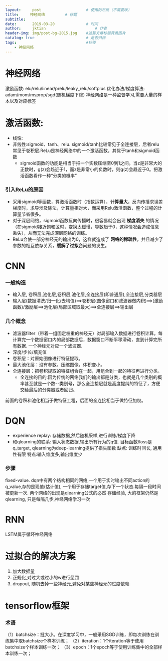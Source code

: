 ```yaml
---
layout:     post   				    # 使用的布局（不需要改）
title:     神经网络			# 标题 
subtitle:  	 
date:       2019-03-20				# 时间
author:     jktian 						# 作者
header-img: img/post-bg-2015.jpg 	#这篇文章标题背景图片
catalog: true 						# 是否归档
tags:								#标签
    - 神经网络
---
```


# 神经网络
激励函数: elu/relu/linear/prelu/leaky_relu/softplus
优化办法/梯度算法: adam/mom/msprop/sgd(随机梯度下降)
神经网络是一种监督学习,需要大量的样本以及对应标签

# 激活函数:
- 线性:
- 非线性:sigmoid、tanh、relu. sigmoid/tanh比较常见于全连接层，后者relu常见于卷积层.ReLu是神经网络中的一个激活函数，其优于tanh和sigmoid函数
  - sigmoid函数的功能是相当于把一个实数压缩至0到1之间。当z是非常大的正数时，g(z)会趋近于1，而z是非常小的负数时，则g(z)会趋近于0。把激活函数看作一种“分类的概率”

### 引入ReLu的原因

- 采用sigmoid等函数，算激活函数时（指数运算），**计算量大**，反向传播求误差梯度时，求导涉及除法，计算量相对大，而采用Relu激活函数，整个过程的计算量节省很多。
- 对于深层网络，sigmoid函数反向传播时，很容易就会出现 **梯度消失** 的情况（在sigmoid接近饱和区时，变换太缓慢，导数趋于0，这种情况会造成信息丢失），从而无法完成深层网络的训练。
- ReLu会使一部分神经元的输出为0，这样就造成了 **网络的稀疏性**，并且减少了参数的相互依存关系，**缓解了过拟合**问题的发生。

# CNN
### 一般构造
- 输入层, 卷积层,池化层,卷积层,池化层,全连接层(即普通层),全连接层,分类器层
- 输入层(数据清洗/归一化/去均值)==>卷积层(图像窗口和滤波器做内积)==>(激励函数)/激励层==>池化层(局部区域取最大)==>全连接层==>输出层

### 几个概念
- 滤波器filter（带着一组固定权重的神经元）对局部输入数据进行卷积计算。每计算完一个数据窗口内的局部数据后，数据窗口不断平移滑动，直到计算完所有数据. 一个神经元对应一个滤波器.
- 深度/步长/填充值
- 卷积层：对原始图像进行特征提取。
- 最大池化层：没有参数。压缩图像，体积变小。
- 全连接层：把卷积提取的特征组合在一起，用组合到一起的特征再进行分类。
	- 全连接的目的:因为传统的网络我们的输出都是分类，也就是几个类别的概率甚至就是一个数--类别号，那么全连接层就是高度提纯的特征了，方便交给最后的分类器或者回归。

前面的卷积和池化相当于做特征工程，后面的全连接相当于做特征加权。

# DQN
- experience replay: 存储数据,然后随机采样,进行训练/梯度下降
- 和qlearning的联系: 输入状态数据,输出所有行为的q值. 目标函数/loss是q_target, qlearning为deep-learning提供了损失函数
缺点: 训练时间长, 通用性有限
特点:输入维度多,输出维度少
### 步骤
fixed-value. dqn中有两个结构相同的网络,一个用于实时输出不同action的q_value,存的是现值(估计值), 一个用于存储target值,存下一个状态.每隔一段时间被更新一次. 两个网络的出现是qlearning公式的必然
存储经验,
大的框架仍然是qlearning, 只是每隔几步,神经网络学习一次

# RNN
LSTM属于循环神经网络

# 过拟合的解决方案
1. 加大数据量
2. 正规化,对过大或过小的w进行惩罚
3. dropout, 随机去掉一些神经元,避免对某些神经元的过度依赖

# tensorflow框架
### 术语
（1）batchsize：批大小。在深度学习中，一般采用SGD训练，即每次训练在训练集中取batchsize个样本训练；
（2）iteration：1个iteration等于使用batchsize个样本训练一次；
（3）epoch：1个epoch等于使用训练集中的全部样本训练一次；
